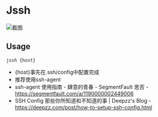 # Jssh

![截图](https://snag.gy/hws0d8.jpg)

## Usage

    jssh {host}

- {host}事先在.ssh/config中配置完成
- 推荐使用ssh-agent
- ssh-agent 使用指南 - 肆意的青春 - SegmentFault 思否 -https://segmentfault.com/a/1190000002449006
- SSH Config 那些你所知道和不知道的事 | Deepzz's Blog - https://deepzz.com/post/how-to-setup-ssh-config.html

